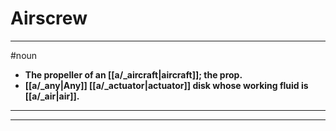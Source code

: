 # Airscrew
---
#noun
- **The propeller of an [[a/_aircraft|aircraft]]; the prop.**
- **[[a/_any|Any]] [[a/_actuator|actuator]] disk whose working fluid is [[a/_air|air]].**
---
---
